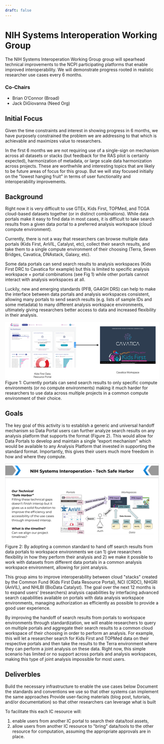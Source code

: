 ```yaml
---
draft: false
---
```


# NIH Systems Interoperation Working Group

<hero small>The NIH Systems Interoperation Working Group group will spearhead technical improvements to the NCPI participating platforms that enable improved interoperability.  We will demonstrate progress rooted in realistic researcher use cases every 6 months.</hero>


### Co-Chairs
- Brian O’Connor (Broad)
- Jack DiGiovanna (Need Org)

## Initial Focus

Given the time constraints and interest in showing progress in 6 months, we have purposely constrained the problem we are addressing to that which is achievable and maximizes value to researchers.  

In the first 6 months we are not requiring use of a single-sign on mechanism across all datasets or stacks (but feedback for the RAS pilot is certainly expected), harmonization of metadata, or large scale data harmonization across projects. These are worthwhile and interesting topics that are likely to be future areas of focus for this group.  But we will stay focused initially on the "lowest hanging fruit" in terms of user functionality and interoperability improvements.

## Background

Right now it is very difficult to use GTEx, Kids First, TOPMed, and TCGA cloud-based datasets together (or in distinct combinations).  While data portals make it easy to find data in most cases, it is difficult to take search results from a given data portal to a preferred analysis workspace (cloud compute environment). 
 
 Currently, there is not a way that researchers can browse multiple data portals (Kids First, AnVIL, Catalyst, etc), collect their search results, and take them to a single compute environment of their choosing (Terra, Seven Bridges, Cavatica, DNAstack, Galaxy, etc).
   
  Some data portals can send search results to analysis workspaces (Kids First DRC to Cavatica for example) but this is limited to specific analysis workspace + portal combinations (see Fig 1) while other portals cannot interact with analysis workspaces at all.


Luckily, new and emerging standards (PFB, GA4GH DRS) can help to make the interface between data portals and analysis workspaces consistent, allowing many portals to send search results (e.g. lists of sample IDs and some metadata) to many different analysis workspace environments, ultimately giving researchers better access to data and increased flexibility in their analysis.

![NIH Systems Interoperation](./_images/before.png)
<figure-caption>Figure 1: Currently portals can send search results to only specific compute environments (or no compute environments) making it much harder for researchers to use data across multiple projects in a common compute environment of their choice.</figure-captoin>


## Goals
The key goal of this activity is to establish a generic and universal handoff mechanism so Data Portal users can further analyze search results on any analysis platform that supports the format (Figure 2).  This would allow for Data Portals to develop and maintain a single “export mechanism” which would be available to any Analysis Platform that invested in supporting the standard format. Importantly, this gives their users much more freedom in how and where they compute.


![NIH Systems Interoperation](./_images/nih-systems-interoperation.png)
<figure-caption>Figure 2: By adopting a common standard to hand off search results from data portals to workspace environments we can 1) give researchers flexibility in how they perform their analysis and 2) we make it possible to work with datasets from different data portals in a common analysis workspace environment, allowing for joint analysis.</figure-captoin>

This group aims to improve interoperability between cloud "stacks" created by the Common Fund (Kids First Data Resource Portal), NCI (CRDC), NHGRI (AnVIL), and NHLBI (BioData Catalyst). The goal over the next 12 months is to expand users’ (researchers) analysis capabilities by interfacing advanced search capabilities available on portals with data analysis workspace environments, managing authorization as efficiently as possible to provide a good user experience.
 
 By improving the handoff of search results from portals to workspace environments through standardization, we will enable researchers to query on multiple portals and aggregate their search results to a common cloud workspace of their choosing in order to perform an analysis. For example, this will let a researcher search for Kids First and TOPMed data on their respective portals and then take the results to the Terra environment where they can perform a joint analysis on these data. Right now, this simple scenario has limited or no support across portals and analysis workspaces, making this type of joint analysis impossible for most users.


## Deliverbles

Build the necessary infrastructure to enable the use cases below
Document the standards and conventions we use so that other systems can implement the same approaches
Provide user-facing materials (blog post, tutorials, and/or documentation) so that other researchers can leverage what is built

To facilitate this each IC resource will:

1. enable users from another IC portal to search their data/tool assets,
1. allow users from another IC resource to "bring" data/tools to the other resource for computation, assuming the appropriate approvals are in place.



